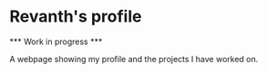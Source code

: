 # Revanth's profile

*** Work in progress ***

A webpage showing my profile and the projects I have worked on.
